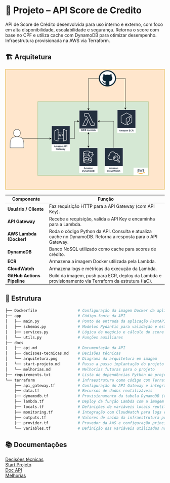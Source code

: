 # 📌 Projeto – API Score de Credito

API de Score de Crédito desenvolvida para uso interno e externo, com foco em alta disponibilidade, escalabilidade e segurança. Retorna o score com base no CPF e utiliza cache com DynamoDB para otimizar desempenho. Infraestrutura provisionada na AWS via Terraform.

## 🏗️ Arquitetura
![Diagrama](docs/diagrama.png)

| Componente               | Função                                                                 |
|--------------------------|------------------------------------------------------------------------|
| **Usuário / Cliente**     | Faz requisição HTTP para a API Gateway (com API Key).                 |
| **API Gateway**           | Recebe a requisição, valida a API Key e encaminha para a Lambda.     |
| **AWS Lambda (Docker)**   | Roda o código Python da API. Consulta e atualiza cache no DynamoDB. Retorna a resposta para o API Gateway. |
| **DynamoDB**              | Banco NoSQL utilizado como cache para scores de crédito.              |
| **ECR**                   | Armazena a imagem Docker utilizada pela Lambda.                       |
| **CloudWatch**            | Armazena logs e métricas da execução da Lambda.                       |
| **GitHub Actions Pipeline** | Build da imagem, push para ECR, deploy da Lambda e provisionamento via Terraform da estrutura (IaC). |

## 📁 Estrutura

```bash
├── Dockerfile                  # Configuração da imagem Docker da aplicação
├── app                         # Código-fonte da API
│   ├── main.py                 # Ponto de entrada da aplicação FastAPI
│   ├── schemas.py              # Modelos Pydantic para validação e estrutura de dados
│   ├── services.py             # Lógica de negócio e cálculo do score
│   └── utils.py                # Funções auxiliares
├── docs
│   ├── api.md                  # Documentação da API
│   ├── decisoes-tecnicas.md    # Decisões técnicas
│   └── arquitetura.png         # Diagrama da arquitetura em imagem
│   └── start-projeto.md        # Passo a passo implantação do projeto 
│   └── melhorias.md            # Melhorias futuras para o projeto
├── requirements.txt            # Lista de dependências Python do projeto
└── terraform                   # Infraestrutura como código com Terraform
    ├── api_gateway.tf          # Configuração do API Gateway e integração com Lambda
    ├── data.tf                 # Recursos de dados reutilizáveis
    ├── dynamodb.tf             # Provisionamento da tabela DynamoDB (cache dos scores)
    ├── lambda.tf               # Deploy da função Lambda com a imagem Docker
    ├── locals.tf               # Definições de variáveis locais reutilizáveis
    ├── monitoring.tf           # Integração com CloudWatch para logs e métricas
    ├── outputs.tf              # Valores de saída da infraestrutura provisionada
    ├── provider.tf             # Provedor da AWS e configuração principal
    └── variables.tf            # Definição das variáveis utilizadas no projeto
```

## 📚 Documentações
[Decisões técnicas](docs/decisoes-tecnicas.md)<br>
[Start Projeto](docs/start-projeto.md)<br>
[Doc API](docs/api.md)<br>
[Melhorias](docs/melhorias.md)<br>